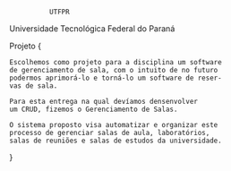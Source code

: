               UTFPR
Universidade Tecnológica Federal do Paraná

Projeto {

    Escolhemos como projeto para a disciplina um software
    de gerenciamento de sala, com o intuito de no futuro
    podermos aprimorá-lo e torná-lo um software de reser-
    vas de sala.
    
    Para esta entrega na qual devíamos densenvolver
    um CRUD, fizemos o Gerenciamento de Salas.
   
    O sistema proposto visa automatizar e organizar este 
    processo de gerenciar salas de aula, laboratórios, 
    salas de reuniões e salas de estudos da universidade. 
}
